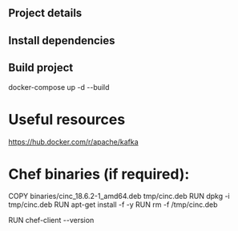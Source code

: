 ## Project details
## Install dependencies
## Build project
docker-compose up -d --build

# Useful resources
https://hub.docker.com/r/apache/kafka

# Chef binaries (if required):
COPY binaries/cinc_18.6.2-1_amd64.deb tmp/cinc.deb
RUN dpkg -i tmp/cinc.deb
RUN apt-get install -f -y
RUN rm -f /tmp/cinc.deb

RUN chef-client --version